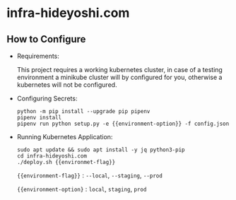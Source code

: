 # infra-hideyoshi.com

## How to Configure

- Requirements:

    This project requires a working kubernetes cluster, in case of a testing environment a minikube cluster will by configured for you, otherwise a kubernetes will not be configured.

- Configuring Secrets:

    ```
    python -m pip install --upgrade pip pipenv
    pipenv install
    pipenv run python setup.py -e {{environment-option}} -f config.json
    ```

- Running Kubernetes Application:

    ```
    sudo apt update && sudo apt install -y jq python3-pip
    cd infra-hideyoshi.com
    ./deploy.sh {{environmet-flag}}
    ```

    `{{environment-flag}}` : `--local`, `--staging`, `--prod`

    `{{environment-option}` : `local`, `staging`, `prod`

